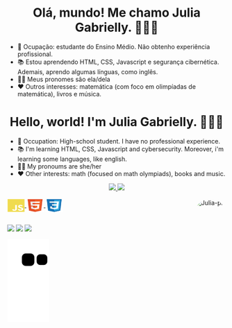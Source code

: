 <h1 align="center"> Olá, mundo! Me chamo Julia Gabrielly. 👩🏼‍💻 </h1>

- 💼 Ocupação: estudante do Ensino Médio. Não obtenho experiência profissional.
- 📚 Estou aprendendo HTML, CSS, Javascript e segurança cibernética. Ademais, aprendo algumas línguas, como inglês.
- 👩🏼 Meus pronomes são ela/dela
- ❤️ Outros interesses: matemática (com foco em olimpíadas de matemática), livros e música. 

### <h1 align="center"> Hello, world! I'm Julia Gabrielly. 👩🏼‍💻 </h1>

- 💼 Occupation: High-school student. I have no professional experience.
- 📚 I'm learning HTML, CSS, Javascript and cybersecurity. Moreover, i'm learning some languages, like english.
- 👩🏼 My pronoums are she/her
- ❤️ Other interests: math (focused on math olympiads), books and music.

<div align="center">
  <a href="https://github.com/Juli4G">
  <img height="180em" src="https://github-readme-stats.vercel.app/api?username=Juli4G&show_icons=true&theme=midnight-purple&include_all_commits=true&count_private=true"/>
  <img height="180em" src="https://github-readme-stats.vercel.app/api/top-langs/?username=Juli4G&layout=compact&langs_count=7&theme=midnight-purple"/>
</div>
  
<div style="display: inline_block"> <br>
  <img align="center" alt="Julia-Js" height="30" width="40" src="https://raw.githubusercontent.com/devicons/devicon/master/icons/javascript/javascript-plain.svg">
  <img align="center" alt="Julia-HTML" height="30" width="40" src="https://raw.githubusercontent.com/devicons/devicon/master/icons/html5/html5-original.svg">
  <img align="center" alt="Julia-CSS" height="30" width="40" src="https://raw.githubusercontent.com/devicons/devicon/master/icons/css3/css3-original.svg">
  <img align="right" alt="Julia-pic" height="150" style="border-radius:50px;" src="https://scontent.fcgh15-1.fna.fbcdn.net/v/t1.6435-9/140379541_757320768493876_8749285622818331831_n.jpg?_nc_cat=109&ccb=1-5&_nc_sid=174925&_nc_ohc=0DQuZ2pfs6AAX9dzVwE&_nc_ht=scontent.fcgh15-1.fna&oh=00_AT8uN75P3F7c8c0LE1Pp3y3vkGhYjhwLdk8OYsW-cuayXA&oe=62067B7F">
</div> 
  
##  

<div>
<a href="https://instagram.com/https.juliag" target="_blank"><img src="https://img.shields.io/badge/-Instagram-%23E4405F?style=for-the-badge&logo=instagram&logoColor=white" target="_blank"></a>
<a href = "mailto:juliagabi1910@gmail.com"><img src="https://img.shields.io/badge/-Gmail-%23333?style=for-the-badge&logo=gmail&logoColor=white" target="_blank"></a>
<a href="twitter.com/jgosstuff"><img src="https://img.shields.io/badge/Twitter-1DA1F2?style=for-the-badge&logo=twitter&logoColor=white" target="_blank"></a>
</div>

  ![Snake animation](https://github.com/Juli4G/Juli4G/blob/output/github-contribution-grid-snake.svg)
